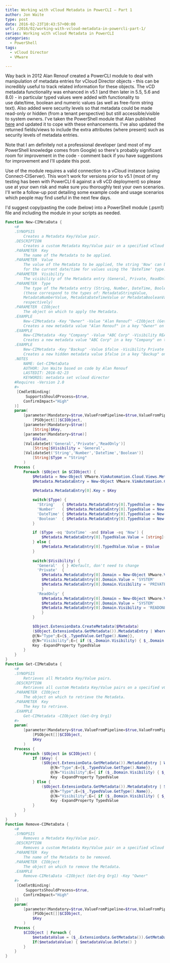 ```yaml
---
title: Working with vCloud Metadata in PowerCLI – Part 1
author: Jon Waite
type: post
date: 2016-02-23T10:43:57+00:00
url: /2016/02/working-with-vcloud-metadata-in-powercli-part-1/
series: Working with vCloud Metadata in PowerCLI
categories:
  - PowerShell
tags:
  - vCloud Director
  - VMware

---
```

Way back in 2012 Alan Renouf created a PowerCLI module to deal with manipulation of metadata entries for vCloud Director objects - this can be incredibly useful to track related information for these objects. The vCD metadata functionality was enhanced in v5.1 (and then later in 5.5, 5.6 and 8.0) - in particular typed values were added with functionality to use date/time, boolean and numeric values (as well as free-form string text). Also added were security levels so that metadata could be made read-only or hidden (from a tenant perspective) but still accessible/visible to system owners. I've taken the PowerShell module that Alan published <a href="https://blogs.vmware.com/PowerCLI/2012/03/working-with-vcloud-metadata-in-powercli.html" target="_blank">here</a> and updated it to cope with these enhancements. I've also updated the returned fields/views to include the extra attributes (where present) such as security levels of metadata entries.

Note that I am definitely not a professional developer (and most of my PowerShell knowledge comes from Google) so there's probably significant room for improvement in the code - comment back if you have suggestions for improvement and I'll update this post.

Use of the module requires a valid connection to a vCloud instance (using Connect-CIServer). This won't work for versions prior to v5.1 (most of my testing has been with PowerCLI 6 against a v8 vCD deployment) so please use at your own risk and make sure you thoroughly test your own scenarios. I'll write a follow-up post detailing some example code and usage scenarios which people may find useful in the next few days.

I'd suggest copy/pasting the code (below) into a PowerShell module (.psm1) file and including the module in your scripts as needed.

```powershell
Function New-CIMetaData { 
    <# 
    .SYNOPSIS 
        Creates a Metadata Key/Value pair. 
    .DESCRIPTION 
        Creates a custom Metadata Key/Value pair on a specified vCloud object 
    .PARAMETER  Key 
        The name of the Metadata to be applied.
    .PARAMETER  Value
        The value of the Metadata to be applied, the string 'Now' can be used
        for the current date/time for values using the 'DateTime' type.
    .PARAMETER  Visibility
        The visibility of the Metadata entry (General, Private, ReadOnly)
    .PARAMETER  Type
        The type of the Metadata entry (String, Number, DateTime, Boolean)
        (these correspond to the types of: MetadataStringValue,
        MetadataNumberValue, MetadataDateTimeValue or MetadataBooleanValue
        respectively)
    .PARAMETER  CIObject
        The object on which to apply the Metadata.
    .EXAMPLE
        New-CIMetadata -Key "Owner" -Value "Alan Renouf" -CIObject (Get-Org Org1)
        Creates a new metadata value "Alan Renouf" in a key "Owner" on the Org1 object.
    .EXAMPLE
        New-CIMetadata -Key "Company" -Value "ABC Corp" -Visibility READONLY -CIObject (Get-CIVM 'client')
        Creates a new metadata value "ABC Corp" in a key "Company" on the 'client' VM object with the READONLY attribute set preventing changes by non-system users.
    .EXAMPLE
        New-CIMetadata -Key "Backup" -Value $false -Visibility Private -Type Boolean -CIObject (Get-CIVapp 'testvapp')
        Creates a new hidden metadata value $false in a key "Backup" on the vApp object with the 'Private' attribute set preventing visibility to non-system users.
    .NOTES
        NAME: Get-CIMetaData
        AUTHOR: Jon Waite based on code by Alan Renouf
        LASTEDIT: 2016-02-23
        KEYWORDS: metadata set vcloud director
    #Requires -Version 2.0
    #> 
     [CmdletBinding( 
         SupportsShouldProcess=$true, 
        ConfirmImpact="High" 
    )] 
    param( 
        [parameter(Mandatory=$true,ValueFromPipeline=$true,ValueFromPipelineByPropertyName=$true)] 
            [PSObject[]]$CIObject, 
        [parameter(Mandatory=$true)]
            [String]$Key,
        [parameter(Mandatory=$true)]
            $Value,
        [ValidateSet('General','Private','ReadOnly')]
            [String]$Visibility = 'General',
        [ValidateSet('String','Number','DateTime','Boolean')]
            [String]$Type = "String"
        ) 
    Process { 
        Foreach ($Object in $CIObject) { 
            $Metadata = New-Object VMware.VimAutomation.Cloud.Views.Metadata 
            $Metadata.MetadataEntry = New-Object VMware.VimAutomation.Cloud.Views.MetadataEntry 
            
            $Metadata.MetadataEntry[0].Key = $Key

            switch($Type) {
              'String'   { $Metadata.MetadataEntry[0].TypedValue = New-Object VMware.VimAutomation.Cloud.Views.MetadataStringValue }
              'Number'   { $Metadata.MetadataEntry[0].TypedValue = New-Object VMware.VimAutomation.Cloud.Views.MetadataNumberValue }
              'DateTime' { $Metadata.MetadataEntry[0].TypedValue = New-Object VMware.VimAutomation.Cloud.Views.MetadataDateTimeValue }
              'Boolean'  { $Metadata.MetadataEntry[0].TypedValue = New-Object VMware.VimAutomation.Cloud.Views.MetadataBooleanValue }
            }

            if ($Type -eq 'DateTime' -and $Value -eq 'Now') {
                $Metadata.MetadataEntry[0].TypedValue.Value = [string](Get-Date).ToUniversalTime().GetDateTimeFormats('s')
            } else {
                $Metadata.MetadataEntry[0].TypedValue.Value = $Value
            }
            
            switch($Visibility) {
              'General'  { } #Default, don't need to change
              'Private'  { 
                $Metadata.MetadataEntry[0].Domain = New-Object VMware.VimAutomation.Cloud.Views.MetadataDomainTag
                $Metadata.MetadataEntry[0].Domain.Value = 'SYSTEM'
                $Metadata.MetadataEntry[0].Domain.Visibility = 'PRIVATE'
                }
              'ReadOnly' {
                $Metadata.MetadataEntry[0].Domain = New-Object VMware.VimAutomation.Cloud.Views.MetadataDomainTag
                $Metadata.MetadataEntry[0].Domain.Value = 'SYSTEM'
                $Metadata.MetadataEntry[0].Domain.Visibility = 'READONLY'
                }      
            }

            $Object.ExtensionData.CreateMetadata($Metadata) 
            ($Object.ExtensionData.GetMetadata()).MetadataEntry | Where {$_.Key -eq $key } | Select @{N="CIObject";E={$Object.Name}},
            @{N="Type";E={$_.TypedValue.GetType().Name}},
            @{N="Visibility";E={ if ($_.Domain.Visibility) { $_.Domain.Visibility } else { "General" }}},
            Key -ExpandProperty TypedValue
        } 
    } 
} 
Function Get-CIMetaData {
    <#
    .SYNOPSIS
        Retrieves all Metadata Key/Value pairs.
    .DESCRIPTION
        Retrieves all custom Metadata Key/Value pairs on a specified vCloud object
    .PARAMETER  CIObject
        The object on which to retrieve the Metadata.
    .PARAMETER  Key
        The key to retrieve.
    .EXAMPLE
        Get-CIMetadata -CIObject (Get-Org Org1)
    #>
    param(
        [parameter(Mandatory=$true,ValueFromPipeline=$true,ValueFromPipelineByPropertyName=$true)]
            [PSObject[]]$CIObject,
            $Key
        )
    Process {
        Foreach ($Object in $CIObject) {
            If ($Key) {
                ($Object.ExtensionData.GetMetadata()).MetadataEntry | Where {$_.Key -eq $key } | Select @{N="CIObject";E={$Object.Name}},
                    @{N="Type";E={$_.TypedValue.GetType().Name}},
                    @{N="Visibility";E={ if ($_.Domain.Visibility) { $_.Domain.Visibility } else { "General" }}},
                    Key -ExpandProperty TypedValue
            } Else {
                ($Object.ExtensionData.GetMetadata()).MetadataEntry | Select @{N="CIObject";E={$Object.Name}},
                    @{N="Type";E={$_.TypedValue.GetType().Name}},
                    @{N="Visibility";E={ if ($_.Domain.Visibility) { $_.Domain.Visibility } else { "General" }}},
                    Key -ExpandProperty TypedValue
            }
        }
    }
}
Function Remove-CIMetaData {
    <#
    .SYNOPSIS
        Removes a Metadata Key/Value pair.
    .DESCRIPTION
        Removes a custom Metadata Key/Value pair on a specified vCloud object
    .PARAMETER  Key
        The name of the Metadata to be removed.
    .PARAMETER  CIObject
        The object on which to remove the Metadata.
    .EXAMPLE
        Remove-CIMetaData -CIObject (Get-Org Org1) -Key "Owner"
    #>
     [CmdletBinding(
         SupportsShouldProcess=$true,
        ConfirmImpact="High"
    )]
    param(
        [parameter(Mandatory=$true,ValueFromPipeline=$true,ValueFromPipelineByPropertyName=$true)]
            [PSObject[]]$CIObject,
            $Key
        )
    Process {
        $CIObject | Foreach {
            $metadataValue = ($_.ExtensionData.GetMetadata()).GetMetaDataValue($Key)
            If($metadataValue) { $metadataValue.Delete() }
        }
    }
}
```